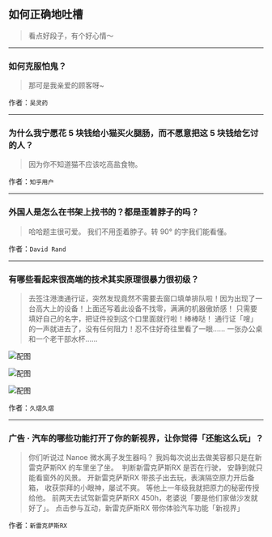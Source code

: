 ## 如何正确地吐槽

> 看点好段子，有个好心情～


 
---

### 如何克服怕鬼？

> 那可是我亲爱的顾客呀~


作者：`吴灵药`

---

### 为什么我宁愿花 5 块钱给小猫买火腿肠，而不愿意把这 5 块钱给乞讨的人？

> 因为你不知道猫不应该吃高盐食物。


作者：`知乎用户`

---

### 外国人是怎么在书架上找书的？都是歪着脖子的吗？

> 哈哈题主很可爱。
> 我们不用歪着脖子。转 90° 的字我们能看懂。


作者：`David Rand`

---

### 有哪些看起来很高端的技术其实原理很暴力很初级？

> 去签注港澳通行证，突然发现竟然不需要去窗口填单排队啦！因为出现了一台高大上的设备！上面还写着此设备不找零，满满的机器傲娇感！
> 只需要填好自己的名字，把证件投到这个口里面就行啦！棒棒哒！
> 通行证「嗖」的一声就进去了，没有任何阻力！忍不住好奇往里看了一眼……
> 一张办公桌和一个老干部水杯……



![配图](http://pic4.zhimg.com/70/v2-6e6b0f6f9f0f65ba51c66b31eecce757_b.jpg)



![配图](http://pic4.zhimg.com/70/v2-eb821e5bea061465e9761939dfd59a1b_b.jpg)



![配图](http://pic3.zhimg.com/70/v2-155eda00752e34d32c7c68d1fc1eba4a_b.jpg)


作者：`久熠久熠`

---

### 广告 · 汽车的哪些功能打开了你的新视界，让你觉得「还能这么玩」？

> 你们听说过 Nanoe 微水离子发生器吗？
> 我妈每次说出去做美容都只是在新雷克萨斯RX 的车里坐了坐。 
> 判断新雷克萨斯RX 是否在行驶，
> 安静到就只能看窗外的风景。
> 开新雷克萨斯RX 带孩子出去玩，表演隔空原力开后备箱，
> 收获崇拜的小眼神，屡试不爽。
> 等他上一年级我就把原力的秘密传授给他。
> 前两天去试驾新雷克萨斯RX 450h，老婆说「要是他们家做沙发就好了」。
> 点击参与互动，新雷克萨斯RX 带你体验汽车功能「新视界」 


作者：`新雷克萨斯RX`